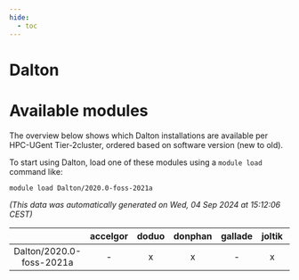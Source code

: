 ```yaml
---
hide:
  - toc
---
```


Dalton
======

# Available modules


The overview below shows which Dalton installations are available per HPC-UGent Tier-2cluster, ordered based on software version (new to old).

To start using Dalton, load one of these modules using a `module load` command like:

```shell
module load Dalton/2020.0-foss-2021a
```

*(This data was automatically generated on Wed, 04 Sep 2024 at 15:12:06 CEST)*  

| |accelgor|doduo|donphan|gallade|joltik|shinx|skitty|
| :---: | :---: | :---: | :---: | :---: | :---: | :---: | :---: |
|Dalton/2020.0-foss-2021a|-|x|x|-|x|-|x|
